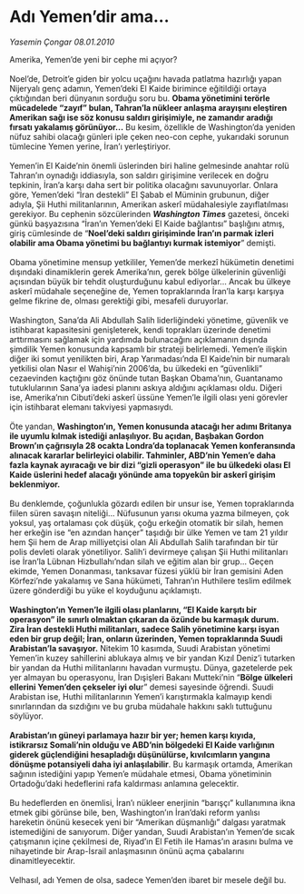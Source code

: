 # Adı Yemen’dir ama...

*Yasemin Çongar 08.01.2010*

<div class="taraf_structure_2col_1zq">
<div class="margen_n">



 <p>Amerika, Yemen’de yeni bir cephe mi açıyor? <br/><br/>Noel’de, Detroit’e giden bir yolcu uçağını havada patlatma hazırlığı yapan Nijeryalı genç adamın, Yemen’deki El Kaide birimince eğitildiği ortaya çıktığından beri dünyanın sorduğu soru bu. <b>Obama yönetimini terörle mücadelede “zayıf” bulan, Tahran’la nükleer anlaşma arayışını eleştiren Amerikan sağı ise söz konusu saldırı girişimiyle, ne zamandır aradığı fırsatı yakalamış görünüyor...</b> Bu kesim, özellikle de Washington’da yeniden nüfuz sahibi olacağı günleri iple çeken neo-con cephe, yukarıdaki sorunun tümlecine Yemen yerine, İran’ı yerleştiriyor. <br/><br/>Yemen’in El Kaide’nin önemli üslerinden biri haline gelmesinde anahtar rolü Tahran’ın oynadığı iddiasıyla, son saldırı girişimine verilecek en doğru tepkinin, İran’a karşı daha sert bir politika olacağını savunuyorlar. Onlara göre, Yemen’deki “İran destekli” El Şabab el Müminin grubunun, diğer adıyla, Şii Huthi militanlarının, Amerikan askerî müdahalesiyle zayıflatılması gerekiyor. Bu cephenin sözcülerinden <b><i>Washington Times</i></b> gazetesi, önceki günkü başyazısına “İran’ın Yemen’deki El Kaide bağlantısı” başlığını atmış, giriş cümlesinde de “<b>Noel’deki saldırı girişiminde İran’ın parmak izleri olabilir ama Obama yönetimi bu bağlantıyı kurmak istemiyor</b>” demişti. <br/><br/>Obama yönetimine mensup yetkililer, Yemen’de merkezî hükümetin denetimi dışındaki dinamiklerin gerek Amerika’nın, gerek bölge ülkelerinin güvenliği açısından büyük bir tehdit oluşturduğunu kabul ediyorlar... Ancak bu ülkeye askerî müdahale seçeneğine de, Yemen topraklarında İran’la karşı karşıya gelme fikrine de, olması gerektiği gibi, mesafeli duruyorlar. <br/><br/>Washington, Sana’da Ali Abdullah Salih liderliğindeki yönetime, güvenlik ve istihbarat kapasitesini genişleterek, kendi toprakları üzerinde denetimi arttırmasını sağlamak için yardımda bulunacağını açıklamanın dışında şimdilik Yemen konusunda kapsamlı bir strateji belirlemedi. Yemen’e ilişkin diğer iki somut yenilikten biri, Arap Yarımadası’nda El Kaide’nin bir numaralı yetkilisi olan Nasır el Wahişi’nin 2006’da, bu ülkedeki en “güvenlikli” cezaevinden kaçtığını göz önünde tutan Başkan Obama’nın, Guantanamo tutuklularının Sana’ya iadesi planını askıya aldığını açıklaması oldu. Diğeri ise, Amerika’nın Cibuti’deki askerî üssüne Yemen’le ilgili olası yeni görevler için istihbarat elemanı takviyesi yapmasıydı. <br/><br/>Öte yandan, <b>Washington’ın, Yemen konusunda atacağı her adımı Britanya ile uyumlu kılmak istediği anlaşılıyor. Bu açıdan, Başbakan Gordon Brown’ın çağrısıyla 28 ocakta Londra’da toplanacak Yemen konferansında alınacak kararlar belirleyici olabilir. Tahminler, ABD’nin Yemen’e daha fazla kaynak ayıracağı ve bir dizi “gizli operasyon” ile bu ülkedeki olası El Kaide üslerini hedef alacağı yönünde ama topyekûn bir askerî girişim beklenmiyor.</b> <br/><br/>Bu denklemde, çoğunlukla gözardı edilen bir unsur ise, Yemen topraklarında fiilen süren savaşın niteliği... Nüfusunun yarısı okuma yazma bilmeyen, çok yoksul, yaş ortalaması çok düşük, çoğu erkeğin otomatik bir silah, hemen her erkeğin ise “en azından hançer” taşıdığı bir ülke Yemen ve tam 21 yıldır hem Şii hem de Arap milliyetçisi olan Ali Abdullah Salih tarafından bir tür polis devleti olarak yönetiliyor. Salih’i devirmeye çalışan Şii Huthi militanları ise İran’la Lübnan Hizbullahı’ndan silah ve eğitim alan bir grup... Geçen ekimde, Yemen Donanması, tanksavar füzesi yüklü bir İran gemisini Aden Körfezi’nde yakalamış ve Sana hükümeti, Tahran’ın Huthilere teslim edilmek üzere gönderdiği bu yüke el koyduğunu açıklamıştı.<b> <br/><br/>Washington’ın Yemen’le ilgili olası planlarını, “El Kaide karşıtı bir operasyon” ile sınırlı olmaktan çıkaran da özünde bu karmaşık durum. Zira İran destekli Huthi militanları, sadece Salih yönetimine karşı isyan eden bir grup değil; İran, onların üzerinden, Yemen topraklarında Suudi Arabistan’la savaşıyor.</b> Nitekim 10 kasımda, Suudi Arabistan yönetimi Yemen’in kuzey sahillerini ablukaya almış ve bir yandan Kızıl Deniz’i tutarken bir yandan da Huthi militanlarını havadan vurmuştu. Dünya, gazetelerde pek yer almayan bu operasyonu, İran Dışişleri Bakanı Mutteki’nin “<b>Bölge ülkeleri ellerini Yemen’den çekseler iyi olu</b>r” demesi sayesinde öğrendi. Suudi Arabistan ise, Huthi militanlarının Yemen’i karıştırmakla kalmayıp kendi sınırlarından da sızdığını ve bu gruba müdahale hakkını saklı tuttuğunu söylüyor. <b><br/><br/>Arabistan’ın güneyi parlamaya hazır bir yer; hemen karşı kıyıda, istikrarsız Somali’nin olduğu ve ABD’nin bölgedeki El Kaide varlığının giderek güçlendiğini hesapladığı düşünülürse, kıvılcımların yangına dönüşme potansiyeli daha iyi anlaşılabilir</b>. Bu karmaşık ortamda, Amerikan sağının istediğini yapıp Yemen’e müdahale etmesi, Obama yönetiminin Ortadoğu’daki hedeflerini rafa kaldırması anlamına gelecektir. <br/><br/>Bu hedeflerden en önemlisi, İran’ı nükleer enerjinin “barışçı” kullanımına ikna etmek gibi görünse bile, ben, Washington’ın İran’daki reform yanlısı hareketin önünü kesecek yeni bir “Amerikan düşmanlığı” dalgası yaratmak istemediğini de sanıyorum. Diğer yandan, Suudi Arabistan’ın Yemen’de sıcak çatışmanın içine çekilmesi de, Riyad’ın El Fetih ile Hamas’ın arasını bulma ve nihayetinde bir Arap-İsrail anlaşmasının önünü açma çabalarını dinamitleyecektir. <br/><br/>Velhasıl, adı Yemen de olsa, sadece Yemen’den ibaret bir mesele değil bu.</p>
<br/>
<br/>
<br/>



<br/>


<div id="taraf_not">
</div>

</div>


</div>

